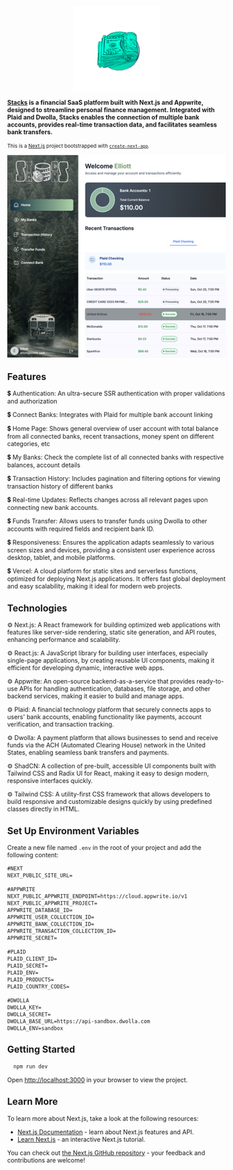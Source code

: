 <div style="display: flex; align-items: center; justify-content: center">
  <img src="./public/assets/wad.png" alt="cash" width="200" height="200" style="margin-right: 0px;">
  <!-- <h3>Stacks</h3> -->
</div>

<strong>[Stacks](https://banking-app-drab-beta.vercel.app/) is a financial SaaS platform built with Next.js and Appwrite, designed to streamline personal finance management. Integrated with Plaid and Dwolla, Stacks enables the connection of multiple bank accounts, provides real-time transaction data, and facilitates seamless bank transfers.</strong>

<small>This is a [Next.js](https://nextjs.org) project bootstrapped with [`create-next-app`](https://nextjs.org/docs/app/api-reference/cli/create-next-app).</small>

![](./public/assets/home.png)

## Features

💲 Authentication: An ultra-secure SSR authentication with proper validations and authorization

💲 Connect Banks: Integrates with Plaid for multiple bank account linking

💲 Home Page: Shows general overview of user account with total balance from all connected banks, recent transactions, money spent on different categories, etc

💲 My Banks: Check the complete list of all connected banks with respective balances, account details

💲 Transaction History: Includes pagination and filtering options for viewing transaction history of different banks

💲 Real-time Updates: Reflects changes across all relevant pages upon connecting new bank accounts.

💲 Funds Transfer: Allows users to transfer funds using Dwolla to other accounts with required fields and recipient bank ID.

💲 Responsiveness: Ensures the application adapts seamlessly to various screen sizes and devices, providing a consistent user experience across desktop, tablet, and mobile platforms.

💲 Vercel:
A cloud platform for static sites and serverless functions, optimized for deploying Next.js applications. It offers fast global deployment and easy scalability, making it ideal for modern web projects.

## Technologies
⚙️ Next.js:
A React framework for building optimized web applications with features like server-side rendering, static site generation, and API routes, enhancing performance and scalability.

⚙️ React.js:
A JavaScript library for building user interfaces, especially single-page applications, by creating reusable UI components, making it efficient for developing dynamic, interactive web apps. 

⚙️ Appwrite: An open-source backend-as-a-service that provides ready-to-use APIs for handling authentication, databases, file storage, and other backend services, making it easier to build and manage apps.

⚙️ Plaid:
A financial technology platform that securely connects apps to users' bank accounts, enabling functionality like payments, account verification, and transaction tracking.

⚙️ Dwolla:
A payment platform that allows businesses to send and receive funds via the ACH (Automated Clearing House) network in the United States, enabling seamless bank transfers and payments.

⚙️ ShadCN:
A collection of pre-built, accessible UI components built with Tailwind CSS and Radix UI for React, making it easy to design modern, responsive interfaces quickly.

⚙️ Tailwind CSS:
A utility-first CSS framework that allows developers to build responsive and customizable designs quickly by using predefined classes directly in HTML.

## Set Up Environment Variables

Create a new file named `.env` in the root of your project and add the following content:

```env
#NEXT
NEXT_PUBLIC_SITE_URL=

#APPWRITE
NEXT_PUBLIC_APPWRITE_ENDPOINT=https://cloud.appwrite.io/v1
NEXT_PUBLIC_APPWRITE_PROJECT=
APPWRITE_DATABASE_ID=
APPWRITE_USER_COLLECTION_ID=
APPWRITE_BANK_COLLECTION_ID=
APPWRITE_TRANSACTION_COLLECTION_ID=
APPWRITE_SECRET=

#PLAID
PLAID_CLIENT_ID=
PLAID_SECRET=
PLAID_ENV=
PLAID_PRODUCTS=
PLAID_COUNTRY_CODES=

#DWOLLA
DWOLLA_KEY=
DWOLLA_SECRET=
DWOLLA_BASE_URL=https://api-sandbox.dwolla.com
DWOLLA_ENV=sandbox
```

## Getting Started

```bash
  npm run dev
```
Open [http://localhost:3000](http://localhost:3000) in your browser to view the project.


## Learn More

To learn more about Next.js, take a look at the following resources:

- [Next.js Documentation](https://nextjs.org/docs) - learn about Next.js features and API.
- [Learn Next.js](https://nextjs.org/learn) - an interactive Next.js tutorial.

You can check out [the Next.js GitHub repository](https://github.com/vercel/next.js) - your feedback and contributions are welcome!
